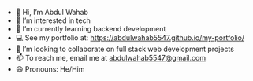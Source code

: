 - 👋 Hi, I’m Abdul Wahab
- 👀 I’m interested in tech
- 🌱 I’m currently learning backend development
- 💻 See my portfolio at: https://abdulwahab5547.github.io/my-portfolio/
- 💞️ I’m looking to collaborate on full stack web development projects
- 📫 To reach me, email me at abdulwahab5547@gmail.com
- 😄 Pronouns: He/Him
